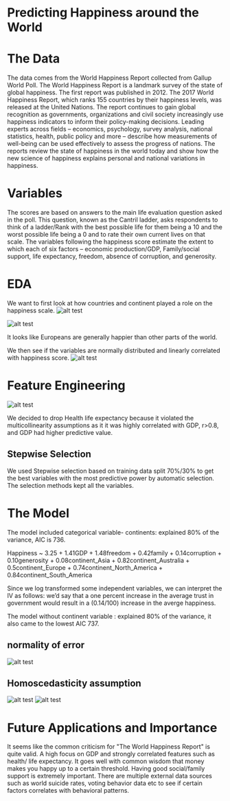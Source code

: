 # Predicting Happiness around the World
# The Data
The data comes from the World Happiness Report collected from Gallup World Poll. The World Happiness Report is a landmark survey of the state of global happiness. The first report was published in 2012. The 2017 World Happiness Report, which ranks 155 countries by their happiness levels, was released at the United Nations. The report continues to gain global recognition as governments, organizations and civil society increasingly use happiness indicators to inform their policy-making decisions. Leading experts across fields – economics, psychology, survey analysis, national statistics, health, public policy and more – describe how measurements of well-being can be used effectively to assess the progress of nations. The reports review the state of happiness in the world today and show how the new science of happiness explains personal and national variations in happiness.

# Variables
The scores are based on answers to the main life evaluation question asked in the poll. This question, known as the Cantril ladder, asks respondents to think of a ladder/Rank with the best possible life for them being a 10 and the worst possible life being a 0 and to rate their own current lives on that scale. The variables following the happiness score estimate the extent to which each of six factors – economic production/GDP, Family/social support, life expectancy, freedom, absence of corruption, and generosity.

# EDA
We want to first look at how countries and continent played a role on the happiness scale.
![alt test](https://raw.githubusercontent.com/rockinhumingbird/Mod4_project/master/images/continentshappiness.png)



![alt test](https://raw.githubusercontent.com/rockinhumingbird/Mod4_project/master/images/map.png)


It looks like Europeans are generally happier than other parts of the world.

We then see if the variables are normally distributed and linearly correlated with happiness score.
![alt test](https://raw.githubusercontent.com/rockinhumingbird/Mod4_project/master/images/featurescorrelation.png)


# Feature Engineering
![alt test](https://raw.githubusercontent.com/rockinhumingbird/Mod4_project/master/images/cor.png)

We decided to drop Health life expectancy because it violated the multicollinearity assumptions as it it was highly correlated with GDP, r>0.8, and GDP had higher predictive value. 

## Stepwise Selection
We used Stepwise selection based on training data split 70%/30% to get the best variables with the most predictive power by automatic selection.
The selection methods kept all the variables.

# The Model
The model included categorical variable- continents: explained 80% of the variance, AIC is 736.

Happiness ~ 3.25 + 1.41GDP + 1.48freedom + 0.42family + 0.14corruption + 0.10generosity + 0.08continent_Asia + 0.82continent_Australia + 0.5continent_Europe + 0.74continent_North_America + 0.84continent_South_America

Since we log transformed some independent variables, we can interpret the IV as follows: we’d say that a one percent increase in the average trust in government would result in a (0.14/100)  increase in the averge happiness. 

The model without continent variable : explained 80% of the variance, it also came to the lowest AIC 737.

## normality of error 
![alt test](https://raw.githubusercontent.com/rockinhumingbird/Mod4_project/master/images/normality_of_error.png)

## Homoscedasticity assumption
![alt test](https://raw.githubusercontent.com/rockinhumingbird/Mod4_project/master/images/residualpolot.png)
![alt test](https://raw.githubusercontent.com/rockinhumingbird/Mod4_project/master/images/qqplot.png)




# Future Applications and Importance

It seems like the common criticism for "The World Happiness Report" is quite valid. A high focus on GDP and strongly correlated features such as health/ life expectancy.
It goes well with common wisdom that money makes you happy up to a certain threshold. Having good social/family support is extremely important. 
There are multiple external data sources such as world suicide rates, voting behavior data etc to see if certain factors correlates with behavioral patterns. 

